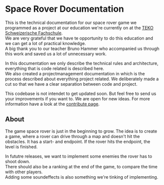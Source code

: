 # Space Rover Documentation

This is the technical documentation for our space rover game we programmed as a project at our education we're currently on at the [TEKO Schweizerische Fachschule].  
We are very grateful that we have te opportunity to do this education and we can get a lot of practical knowledge.  
A big thank you to our teacher Bruno Hammer who accompanied us through this work and saved us a lot of unnecessary work.

In this documentation we only describe the technical rules and architecture, everything that is code related is described here.  
We also created a projectmanagement documentation in which is the process described about everything project related. We deliberately made a cut so that we have a clear separation between code and project.

This codebase is not intendet to get updated soon. But feel free to send us your improvements if you want to. We are open for new ideas. For more information have a look at the [contribute page].

## About

The game space rover is just in the beginning to grow. The idea is to create a game, where a rover can drive through a map and doesn't hit the obstacles. It has a start- and endpoint. If the rover hits the endpoint, the level is finished.  

In fututre releases, we want to implement some enemies the rover has to shoot down.  
There should also be a ranking at the end of the game, to compare the time with other players.  
Adding some soundeffects is also something we're tinking of implementing.

[TEKO Schweizerische Fachschule]: https://www.teko.ch/
[contribute page]: contribute.md
